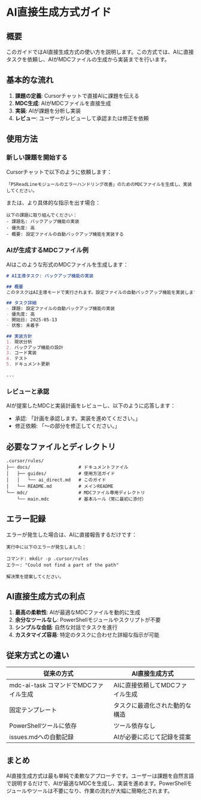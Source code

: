 # AI直接生成方式ガイド

## 概要
このガイドではAI直接生成方式の使い方を説明します。この方式では、AIに直接タスクを依頼し、AIがMDCファイルの生成から実装までを行います。

## 基本的な流れ

1. **課題の定義**: Cursorチャットで直接AIに課題を伝える
2. **MDC生成**: AIがMDCファイルを直接生成
3. **実装**: AIが課題を分析し実装
4. **レビュー**: ユーザーがレビューして承認または修正を依頼

## 使用方法

### 新しい課題を開始する

Cursorチャットで以下のように依頼します：

```
「PSReadLineモジュールのエラーハンドリング改善」のためのMDCファイルを生成し、実装してください。
```

または、より具体的な指示を出す場合：

```
以下の課題に取り組んでください：
- 課題名: バックアップ機能の実装
- 優先度: 高
- 概要: 設定ファイルの自動バックアップ機能を実装する
```

### AIが生成するMDCファイル例

AIはこのような形式のMDCファイルを生成します：

```markdown
# AI主導タスク: バックアップ機能の実装

## 概要
このタスクはAI主導モードで実行されます。設定ファイルの自動バックアップ機能を実装します。

## タスク詳細
- 課題: 設定ファイルの自動バックアップ機能の実装
- 優先度: 高
- 開始日: 2025-05-13
- 状態: 未着手

## 実装方針
1. 現状分析
2. バックアップ機能の設計
3. コード実装
4. テスト
5. ドキュメント更新

...
```

### レビューと承認

AIが提案したMDCと実装計画をレビューし、以下のように応答します：

- 承認: 「計画を承認します。実装を進めてください。」
- 修正依頼: 「〜の部分を修正してください。」

## 必要なファイルとディレクトリ

```
.cursor/rules/
├── docs/                  # ドキュメントファイル
│   ├── guides/            # 使用方法ガイド
│   │   └── ai_direct.md   # このガイド
│   └── README.md          # メインREADME
└── mdc/                   # MDCファイル専用ディレクトリ
    └── main.mdc           # 基本ルール（常に最初に添付）
```

## エラー記録

エラーが発生した場合は、AIに直接報告するだけです：

```
実行中に以下のエラーが発生しました：

コマンド: mkdir -p .cursor/rules
エラー: "Could not find a part of the path"

解決策を提案してください。
```

## AI直接生成方式の利点

1. **最高の柔軟性**: AIが最適なMDCファイルを動的に生成
2. **余分なツールなし**: PowerShellモジュールやスクリプトが不要
3. **シンプルな会話**: 自然な対話でタスクを進行
4. **カスタマイズ容易**: 特定のタスクに合わせた詳細な指示が可能

## 従来方式との違い

| 従来の方式 | AI直接生成方式 |
|------------|---------------|
| mdc-ai-task コマンドでMDCファイル生成 | AIに直接依頼してMDCファイル生成 |
| 固定テンプレート | タスクに最適化された動的な構造 |
| PowerShellツールに依存 | ツール依存なし |
| issues.mdへの自動記録 | AIが必要に応じて記録を提案 |

## まとめ

AI直接生成方式は最も単純で柔軟なアプローチです。ユーザーは課題を自然言語で説明するだけで、AIが最適なMDCを生成し、実装を進めます。PowerShellモジュールやツールは不要になり、作業の流れが大幅に簡略化されます。 